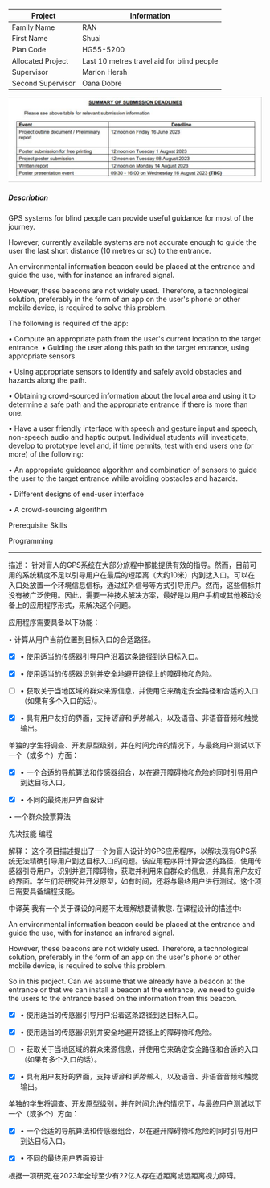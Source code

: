 | Project           | Information                                |
| ----------------- | ------------------------------------------ |
| Family Name       | RAN                                        |
| First Name        | Shuai                                      |
| Plan Code         | HG55-5200                                  |
| Allocated Project | Last 10 metres travel aid for blind people |
|   Supervisor      | Marion Hersh                               |
|Second   Supervisor |          Oana Dobre                        |



![](assets/0980b3494ad0b2631da0425608f3865.png)
##### Description

GPS systems for blind people can provide useful guidance for most of the journey. 

However, currently available systems are not accurate enough to guide the user the last short distance (10 metres or so) to the entrance. 

An environmental information beacon could be placed at the entrance and guide the use, with for instance an infrared signal. 

However, these beacons are not widely used. Therefore, a technological solution, preferably in the form of an app on the user's phone or other mobile device, is required to solve this problem. 

The following is required of the app: 

• Compute an appropriate path from the user's current location to the target entrance. 
• Guiding the user along this path to the target entrance, using appropriate sensors 

• Using appropriate sensors to identify and safely avoid obstacles and hazards along the path. 

• Obtaining crowd-sourced information about the local area and using it to determine a safe path and the appropriate entrance if there is more than one. 

• Have a user friendly interface with speech and gesture input and speech, non-speech audio and haptic output. Individual students will investigate, develop to prototype level and, if time permits, test with end users one (or more) of the following: 

• An appropriate guideance algorithm and combination of sensors to guide the user to the target entrance while avoiding obstacles and hazards. 

• Different designs of end-user interface 

• A crowd-sourcing algorithm

Prerequisite Skills

Programming

---

描述： 针对盲人的GPS系统在大部分旅程中都能提供有效的指导。然而，目前可用的系统精度不足以引导用户在最后的短距离（大约10米）内到达入口。可以在入口处放置一个环境信息信标，通过红外信号等方式引导用户。然而，这些信标并没有被广泛使用。因此，需要一种技术解决方案，最好是以用户手机或其他移动设备上的应用程序形式，来解决这个问题。

应用程序需要具备以下功能： 

• 计算从用户当前位置到目标入口的合适路径。 

- [x] • 使用适当的传感器引导用户沿着这条路径到达目标入口。 

- [x] • 使用适当的传感器识别并安全地避开路径上的障碍物和危险。 

- [ ] • 获取关于当地区域的群众来源信息，并使用它来确定安全路径和合适的入口（如果有多个入口的话）。 

- [x] • 具有用户友好的界面，支持*语音*和*手势输入*，以及语音、非语音音频和触觉输出。

单独的学生将调查、开发原型级别，并在时间允许的情况下，与最终用户测试以下一个（或多个）方面： 

- [x] • 一个合适的导航算法和传感器组合，以在避开障碍物和危险的同时引导用户到达目标入口。 

- [x] • 不同的最终用户界面设计 

• 一个群众投票算法

先决技能 编程

解释： 这个项目描述提出了一个为盲人设计的GPS应用程序，以解决现有GPS系统无法精确引导用户到达目标入口的问题。该应用程序将计算合适的路径，使用传感器引导用户，识别并避开障碍物，获取并利用来自群众的信息，并具有用户友好的界面。学生们将研究并开发原型，如有时间，还将与最终用户进行测试。这个项目需要具备编程技能。


中译英
我有一个关于课设的问题不太理解想要请教您.
在课程设计的描述中:

An environmental information beacon could be placed at the entrance and guide the use, with for instance an infrared signal. 

However, these beacons are not widely used. Therefore, a technological solution, preferably in the form of an app on the user's phone or other mobile device, is required to solve this problem. 


So in this project. Can we assume that we already have a beacon at the entrance or that we can install a beacon at the entrance, we need to guide the users to the entrance based on the information from this beacon.


- [x] • 使用适当的传感器引导用户沿着这条路径到达目标入口。 

- [x] • 使用适当的传感器识别并安全地避开路径上的障碍物和危险。 

- [ ] • 获取关于当地区域的群众来源信息，并使用它来确定安全路径和合适的入口（如果有多个入口的话）。 

- [x] • 具有用户友好的界面，支持*语音*和*手势输入*，以及语音、非语音音频和触觉输出。

单独的学生将调查、开发原型级别，并在时间允许的情况下，与最终用户测试以下一个（或多个）方面： 

- [x] • 一个合适的导航算法和传感器组合，以在避开障碍物和危险的同时引导用户到达目标入口。 

- [x] • 不同的最终用户界面设计 


根据一项研究,在2023年全球至少有22亿人存在近距离或远距离视力障碍。